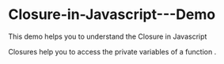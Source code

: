 # Closure-in-Javascript---Demo
This demo helps you to understand the Closure in Javascript

Closures help you to access the private variables of a function .
